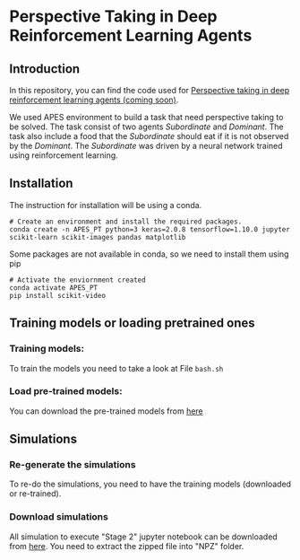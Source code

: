# Perspective Taking in Deep Reinforcement Learning Agents
## Introduction
In this repository, you can find the code used for [Perspective taking in deep reinforcement learning agents (coming soon)](https://arxiv.org/).

We used APES environment to build a task that need perspective taking to be solved. The task consist of two agents *Subordinate* and *Dominant*. The task also include a food that the *Subordinate* should eat if it is not observed by the *Dominant*. The *Subordinate* was driven by a neural network trained using reinforcement learning.
## Installation
The instruction for installation will be using a conda.
```
# Create an environment and install the required packages.
conda create -n APES_PT python=3 keras=2.0.8 tensorflow=1.10.0 jupyter scikit-learn scikit-images pandas matplotlib 
```
Some packages are not available in conda, so we need to install them using pip
```
# Activate the enviornment created
conda activate APES_PT
pip install scikit-video
```
## Training models or loading pretrained ones
### Training models: 
To train the models you need to take a look at File ```bash.sh```
### Load pre-trained models:
You can download the pre-trained models from [here](https://drive.google.com/file/d/1yQqOxCPAhApKMj0nZT1BT03hluNy-zDz/view?usp=sharing) 

## Simulations
### Re-generate the simulations
To re-do the simulations, you need to have the training models (downloaded or re-trained). 
### Download simulations
All simulation to execute "Stage 2" jupyter notebook can be downloaded from [here](https://drive.google.com/file/d/1c_UZAYQdGAnRIkH21zfsMktGPtpzRCUj/view?usp=sharing). You need to extract the zipped file into "NPZ" folder. 
